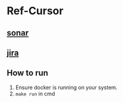 # Ref-Cursor

## [sonar](https://sonarcloud.io/project/overview?id=ref-cursor)
## [jira](https://ref-cursor.atlassian.net/jira/projects?selectedProjectType=software)

## How to run

1. Ensure docker is running on your system.
2. `make run` in cmd
